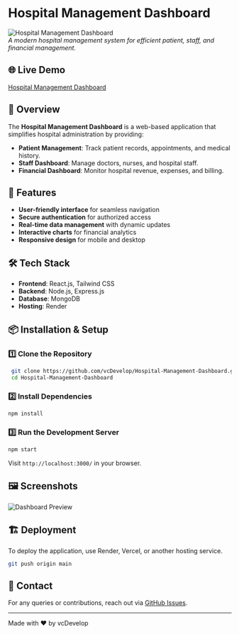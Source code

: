 # Hospital Management Dashboard

![Hospital Management Dashboard](https://hospital-management-dashboard-k67e.onrender.com/assets/screenshot.png)  
*A modern hospital management system for efficient patient, staff, and financial management.*

## 🌐 Live Demo
[Hospital Management Dashboard](https://hospital-management-dashboard-k67e.onrender.com/)

## 📌 Overview
The **Hospital Management Dashboard** is a web-based application that simplifies hospital administration by providing:
- **Patient Management**: Track patient records, appointments, and medical history.
- **Staff Dashboard**: Manage doctors, nurses, and hospital staff.
- **Financial Dashboard**: Monitor hospital revenue, expenses, and billing.

## 🚀 Features
- **User-friendly interface** for seamless navigation
- **Secure authentication** for authorized access
- **Real-time data management** with dynamic updates
- **Interactive charts** for financial analytics
- **Responsive design** for mobile and desktop

## 🛠️ Tech Stack
- **Frontend**: React.js, Tailwind CSS
- **Backend**: Node.js, Express.js
- **Database**: MongoDB
- **Hosting**: Render

## 📦 Installation & Setup
### 1️⃣ Clone the Repository
```sh
 git clone https://github.com/vcDevelop/Hospital-Management-Dashboard.git
 cd Hospital-Management-Dashboard
```

### 2️⃣ Install Dependencies
```sh
npm install
```

### 3️⃣ Run the Development Server
```sh
npm start
```
Visit `http://localhost:3000/` in your browser.

## 🖼️ Screenshots
![Dashboard Preview](https://hospital-management-dashboard-k67e.onrender.com/assets/dashboard-preview.png)

## 🏗️ Deployment
To deploy the application, use Render, Vercel, or another hosting service.
```sh
git push origin main
```

## 📧 Contact
For any queries or contributions, reach out via [GitHub Issues](https://github.com/vcDevelop/Hospital-Management-Dashboard/issues).

---
Made with ❤️ by vcDevelop
